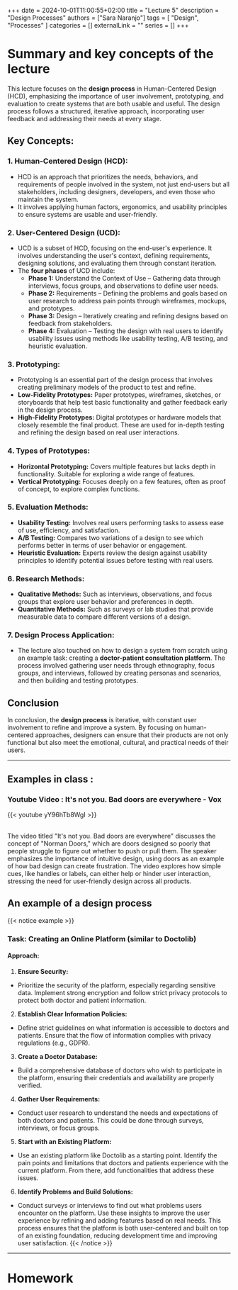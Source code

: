 +++ 
date = 2024-10-01T11:00:55+02:00
title = "Lecture 5"
description = "Design Processes"
authors = ["Sara Naranjo"]
tags = [
    "Design",
    "Processes"
    ]
categories = []
externalLink = ""
series = []
+++
# Summary and key concepts of the lecture 
This lecture focuses on the **design process** in Human-Centered Design (HCD), emphasizing the importance of user involvement, prototyping, and evaluation to create systems that are both usable and useful. The design process follows a structured, iterative approach, incorporating user feedback and addressing their needs at every stage.

## Key Concepts:
### 1. Human-Centered Design (HCD):
- HCD is an approach that prioritizes the needs, behaviors, and requirements of people involved in the system, not just end-users but all stakeholders, including designers, developers, and even those who maintain the system.
- It involves applying human factors, ergonomics, and usability principles to ensure systems are usable and user-friendly.
### 2. User-Centered Design (UCD):
- UCD is a subset of HCD, focusing on the end-user's experience. It involves understanding the user's context, defining requirements, designing solutions, and evaluating them through constant iteration.
- The **four phases** of UCD include:
    - **Phase 1:** Understand the Context of Use – Gathering data through interviews, focus groups, and observations to define user needs.
    - **Phase 2:** Requirements – Defining the problems and goals based on user research to address pain points through wireframes, mockups, and prototypes.
    - **Phase 3:** Design – Iteratively creating and refining designs based on feedback from stakeholders.
    - **Phase 4:** Evaluation – Testing the design with real users to identify usability issues using methods like usability testing, A/B testing, and heuristic evaluation.
### 3. Prototyping:
- Prototyping is an essential part of the design process that involves creating preliminary models of the product to test and refine.
- **Low-Fidelity Prototypes:** Paper prototypes, wireframes, sketches, or storyboards that help test basic functionality and gather feedback early in the design process.
- **High-Fidelity Prototypes:** Digital prototypes or hardware models that closely resemble the final product. These are used for in-depth testing and refining the design based on real user interactions.
### 4. Types of Prototypes:
- **Horizontal Prototyping:** Covers multiple features but lacks depth in functionality. Suitable for exploring a wide range of features.
- **Vertical Prototyping:** Focuses deeply on a few features, often as proof of concept, to explore complex functions.
### 5. Evaluation Methods:
- **Usability Testing:** Involves real users performing tasks to assess ease of use, efficiency, and satisfaction.
- **A/B Testing:** Compares two variations of a design to see which performs better in terms of user behavior or engagement.
- **Heuristic Evaluation:** Experts review the design against usability principles to identify potential issues before testing with real users.
### 6. Research Methods:
- **Qualitative Methods:** Such as interviews, observations, and focus groups that explore user behavior and preferences in depth.
- **Quantitative Methods:** Such as surveys or lab studies that provide measurable data to compare different versions of a design.
### 7. Design Process Application:
- The lecture also touched on how to design a system from scratch using an example task: creating a **doctor-patient consultation platform**. The process involved gathering user needs through ethnography, focus groups, and interviews, followed by creating personas and scenarios, and then building and testing prototypes.
## Conclusion
In conclusion, the **design process** is iterative, with constant user involvement to refine and improve a system. By focusing on human-centered approaches, designers can ensure that their products are not only functional but also meet the emotional, cultural, and practical needs of their users.

___
## Examples in class : 
### Youtube Video : It's not you. Bad doors are everywhere - Vox
{{< youtube yY96hTb8WgI >}}

<br> 
The video titled "It's not you. Bad doors are everywhere" discusses the concept of "Norman Doors," which are doors designed so poorly that people struggle to figure out whether to push or pull them. The speaker emphasizes the importance of intuitive design, using doors as an example of how bad design can create frustration. The video explores how simple cues, like handles or labels, can either help or hinder user interaction, stressing the need for user-friendly design across all products.

## An example of a design process 
{{< notice example >}}
### Task: Creating an Online Platform (similar to Doctolib)
#### Approach:
1. **Ensure Security:**
- Prioritize the security of the platform, especially regarding sensitive data. Implement strong encryption and follow strict privacy protocols to protect both doctor and patient information.
2. **Establish Clear Information Policies:**
- Define strict guidelines on what information is accessible to doctors and patients. Ensure that the flow of information complies with privacy regulations (e.g., GDPR).
3. **Create a Doctor Database:**
- Build a comprehensive database of doctors who wish to participate in the platform, ensuring their credentials and availability are properly verified.
4. **Gather User Requirements:**
- Conduct user research to understand the needs and expectations of both doctors and patients. This could be done through surveys, interviews, or focus groups.
5. **Start with an Existing Platform:**
- Use an existing platform like Doctolib as a starting point. Identify the pain points and limitations that doctors and patients experience with the current platform. From there, add functionalities that address these issues.
6. **Identify Problems and Build Solutions:**
- Conduct surveys or interviews to find out what problems users encounter on the platform. Use these insights to improve the user experience by refining and adding features based on real needs.
This process ensures that the platform is both user-centered and built on top of an existing foundation, reducing development time and improving user satisfaction.
{{< /notice >}}
___
# Homework 
